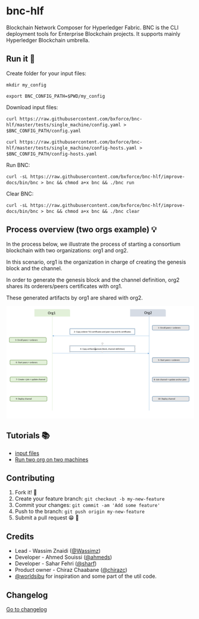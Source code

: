 
# bnc-hlf

Blockchain Network Composer for Hyperledger Fabric.
BNC is the CLI deployment tools for Enterprise Blockchain projects.
It supports mainly Hyperledger Blockchain umbrella.

## Run it :rocket:

Create folder for your input files:

````aidl
mkdir my_config
````

````aidl
export BNC_CONFIG_PATH=$PWD/my_config
````
Download input files:

````aidl
curl https://raw.githubusercontent.com/bxforce/bnc-hlf/master/tests/single_machine/config.yaml > $BNC_CONFIG_PATH/config.yaml
````

````aidl
curl https://raw.githubusercontent.com/bxforce/bnc-hlf/master/tests/single_machine/config-hosts.yaml > $BNC_CONFIG_PATH/config-hosts.yaml
````

Run BNC:

````aidl
curl -sL https://raw.githubusercontent.com/bxforce/bnc-hlf/improve-docs/bin/bnc > bnc && chmod a+x bnc && ./bnc run
````

Clear BNC:

````aidl
curl -sL https://raw.githubusercontent.com/bxforce/bnc-hlf/improve-docs/bin/bnc > bnc && chmod a+x bnc && ./bnc clear
````


## Process overview (two orgs example) :bulb:

In the process below, we illustrate the process of starting a consortium blockchain with two organizations: org1 and org2.

In this scenario, org1 is the organization in charge of creating the genesis block and the channel. 

In order to generate the genesis block and the channel definition, org2 shares its orderers/peers certificates with org1.

These generated artifacts by org1 are shared with org2.


![BNC](/docs/bnc.PNG)


## Tutorials :books:
* [input files](docs/input.md)
* [Run two org on two machines](docs/two-org.md)


## Contributing

1. Fork it! 🍴
2. Create your feature branch: `git checkout -b my-new-feature`
3. Commit your changes: `git commit -am 'Add some feature'`
4. Push to the branch: `git push origin my-new-feature`
5. Submit a pull request 😁 🎉


## Credits

- Lead - Wassim Znaidi ([@Wassimz](https://github.com/wassimz))
- Developer - Ahmed Souissi ([@ahmeds](#))
- Developer - Sahar Fehri ([@sharf](#))
- Product owner - Chiraz Chaabane ([@chirazc](#))
- [@worldsibu](https://github.com/worldsibu) for inspiration and some part of the util code.


## Changelog

[Go to changelog](./changelog.md)
